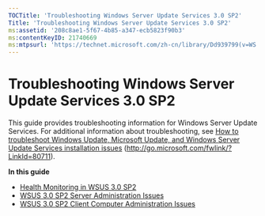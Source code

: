 ```yaml
---
TOCTitle: 'Troubleshooting Windows Server Update Services 3.0 SP2'
Title: 'Troubleshooting Windows Server Update Services 3.0 SP2'
ms:assetid: '208c8ae1-5f67-4b85-a347-ecb5823f90b3'
ms:contentKeyID: 21740669
ms:mtpsurl: 'https://technet.microsoft.com/zh-cn/library/Dd939799(v=WS.10)'
---
```


Troubleshooting Windows Server Update Services 3.0 SP2
======================================================

This guide provides troubleshooting information for Windows Server Update Services. For additional information about troubleshooting, see [How to troubleshoot Windows Update, Microsoft Update, and Windows Server Update Services installation issues](http://go.microsoft.com/fwlink/?linkid=80711) (http://go.microsoft.com/fwlink/?LinkId=80711).

**In this guide**

-   [Health Monitoring in WSUS 3.0 SP2](https://technet.microsoft.com/7f2a52af-1738-4320-9066-e58fa904fc70)
-   [WSUS 3.0 SP2 Server Administration Issues](https://technet.microsoft.com/91735c6a-2860-4f68-aa29-f48ecfaa970a)
-   [WSUS 3.0 SP2 Client Computer Administration Issues](https://technet.microsoft.com/12e5a90c-a6b2-40b2-9d08-a65636ff10e9)
